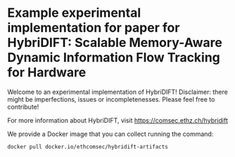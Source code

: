 # Example experimental implementation for paper for HybriDIFT: Scalable Memory-Aware Dynamic Information Flow Tracking for Hardware

Welcome to an experimental implementation of HybriDIFT!
Disclaimer: there might be imperfections, issues or incompletenesses.
Please feel free to contribute!

For more information about HybriDIFT, visit https://comsec.ethz.ch/hybridift

We provide a Docker image that you can collect running the command:
```
docker pull docker.io/ethcomsec/hybridift-artifacts
```